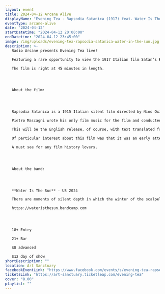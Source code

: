 ```yaml
---
layout: event
title: 2024-04-12 Arcane Alive
displayName: "Evening Tea - Rapsodia Satanica (1917) feat. Water Is The Sun"
eventType: arcane-alive
date: "2024-04-12"
startDatetime: "2024-04-12 20:00:00"
endDatetime: "2024-04-12 23:45:00"
image: /img/uploads/evening-tea-rapsodia-satanica-water-in-the-sun.jpg
description: >-
   Radio Arcane presents Evening Tea live!

   Featuring a rare opportunity to view the 1917 Italian film Satan’s Rhapsody (Rapsodia Satanica) on a large screen with a live performance to the film by Water Is The Sun

   The film is right at 45 minutes in length.




   About the film:




   Rapsodia Satanica is a 1915 Italian silent film directed by Nino Oxilia featuring Lyda Borelli in a female version of Faust based on poems by Fausto Maria Martini.

   Pietro Mascagni wrote his only film music for the film and conducted the first performance in July 1917.

   This will be the English release, of course, with text translated from the original Italian.

   Of particular interest about this film was that it was an early attempt at color and is not the typical black and white silent film. To do this, each frame was hand inked, which creates a gorgeously surreal feel to the movie that is unique and beautiful.

   A must see for any film history lovers.




   About the band:




   **Water Is The Sun** - US 2024

   There are moments of silent depth in which the winter of the scalpel of meaning and the spring of the sound-born, unleashed body look upon the world fully present. when the notes at last are heard, the ordered world is their indistinguishable score. the ritual of process is that which carries. the process of ritual is that which brings moments both transitory and immortal, apprehended by musician, seer, clairvoyant, herald; the welling tones that emanate from the crystal salt of shattered primordial sea; the melody that creeps unheard from unseen distance across the desert blaze and the knowledge of man; the hymns that blare in whispers from mountain peak and valley depth, beams of their power streaming into the ordered world, in confluence with body, voice and soul, dissolving it again and again.

   https://wateristhesun.bandcamp.com




   18+ Entry

   21+ Bar

   $8 advanced

   $12 day of show
shortDescription: ""
location: Art Sanctuary
facebookEventLink: "https://www.facebook.com/events/s/evening-tea-rapsodia-satanica-/938283311215899"
ticketsLink: "https://art-sanctuary.ticketleap.com/evening-tea"
cover: "8.00"
playlist: ""
---
```

